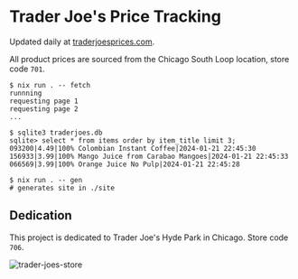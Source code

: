 # Trader Joe's Price Tracking

Updated daily at [traderjoesprices.com](https://traderjoesprices.com).

All product prices are sourced from the Chicago South Loop location, store code `701`.

```console
$ nix run . -- fetch
runnning
requesting page 1
requesting page 2
...

$ sqlite3 traderjoes.db
sqlite> select * from items order by item_title limit 3;
093200|4.49|100% Colombian Instant Coffee|2024-01-21 22:45:30
156933|3.99|100% Mango Juice from Carabao Mangoes|2024-01-21 22:45:33
066569|3.99|100% Orange Juice No Pulp|2024-01-21 22:45:28

$ nix run . -- gen
# generates site in ./site
```

## Dedication

This project is dedicated to Trader Joe's Hyde Park in Chicago. Store code `706`.

![trader-joes-store](https://github.com/cmoog/traderjoes/assets/7585078/1d984c08-55dc-4686-8d2d-60629bfb77a2)
